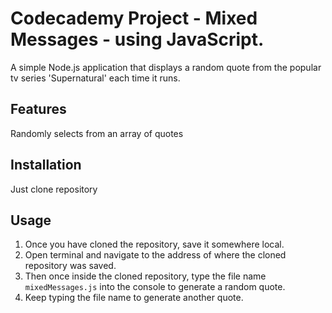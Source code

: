 # Codecademy Project - Mixed Messages - using JavaScript. 



A simple Node.js application that displays a random quote from the popular tv series 'Supernatural' each time it runs.

## Features
Randomly selects from an array of quotes
  

## Installation
Just clone repository

## Usage
1. Once you have cloned the repository, save it somewhere local.
2. Open terminal and navigate to the address of where the cloned repository was saved.
3. Then once inside the cloned repository, type the file name ```mixedMessages.js``` into the console to generate a random quote.
4. Keep typing the file name to generate another quote.
